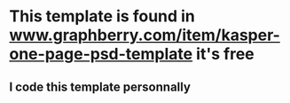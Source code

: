 # This template is found in www.graphberry.com/item/kasper-one-page-psd-template it's free
## I code this template personnally 

